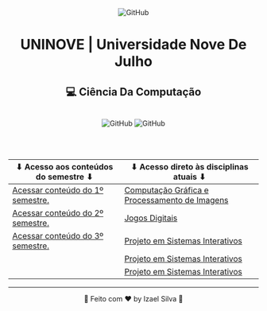 <div align="center">
   <img alt="GitHub" src="https://www.uninove.br/logo-uninove.svg"/>
</div>

<h1 align="center">UNINOVE | Universidade Nove De Julho</h1>
   <h2 align="center">
      💻 Ciência Da Computação
   </h2>
<br>

<div align="center">
   <img alt="GitHub" src="https://img.shields.io/github/license/Ias4g/take-home-coding-challenge?color=%2323BFD0&logoColor=%230F0F0F"/>
   <img alt="GitHub" src="https://img.shields.io/badge/PRs-welcome-23BFD0" />
</div>

<br><br>
<div align="center">

| ⬇ Acesso aos conteúdos do semestre ⬇ | ⬇ Acesso direto às disciplinas atuais ⬇                         |
|-----------------------------------------------|-----------------------------------------------------------------|
| [Acessar conteúdo do 1º semestre.](./2022/1/) | [Computação Gráfica e Processamento de Imagens](./2023/1/cgpi/) |
| [Acessar conteúdo do 2º semestre.](./2022/2/) | [Jogos Digitais](./2023/1/jd/)                                  |
| [Acessar conteúdo do 3º semestre.](./2023/1/) | [Projeto em Sistemas Interativos](./2023/1/psi/)                |
|                                               | [Projeto em Sistemas Interativos](./2023/1/psi/)                |
|                                               | [Projeto em Sistemas Interativos](./2023/1/psi/)                |

<hr>


   👋 Feito com ♥ by Izael Silva 👋
</div>